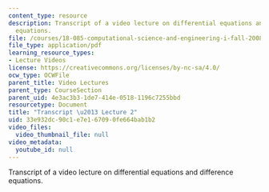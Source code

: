 ```yaml
---
content_type: resource
description: Transcript of a video lecture on differential equations and difference
  equations.
file: /courses/18-085-computational-science-and-engineering-i-fall-2008/33e932dc90c1e7e167090fe664bab1b2_18-085F08-L02.pdf
file_type: application/pdf
learning_resource_types:
- Lecture Videos
license: https://creativecommons.org/licenses/by-nc-sa/4.0/
ocw_type: OCWFile
parent_title: Video Lectures
parent_type: CourseSection
parent_uid: 4e3ac3b3-1de7-414e-0518-1196c7255bbd
resourcetype: Document
title: "Transcript \u2013 Lecture 2"
uid: 33e932dc-90c1-e7e1-6709-0fe664bab1b2
video_files:
  video_thumbnail_file: null
video_metadata:
  youtube_id: null
---
```

Transcript of a video lecture on differential equations and difference equations.